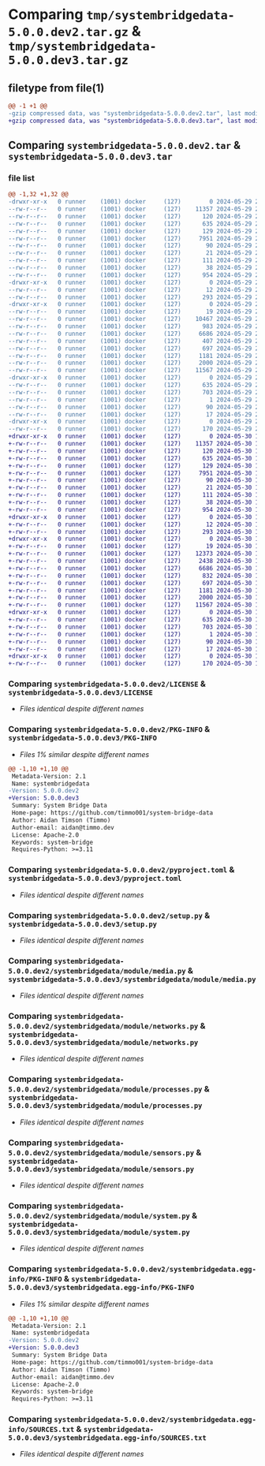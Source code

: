 # Comparing `tmp/systembridgedata-5.0.0.dev2.tar.gz` & `tmp/systembridgedata-5.0.0.dev3.tar.gz`

## filetype from file(1)

```diff
@@ -1 +1 @@
-gzip compressed data, was "systembridgedata-5.0.0.dev2.tar", last modified: Wed May 29 23:29:20 2024, max compression
+gzip compressed data, was "systembridgedata-5.0.0.dev3.tar", last modified: Thu May 30 17:31:21 2024, max compression
```

## Comparing `systembridgedata-5.0.0.dev2.tar` & `systembridgedata-5.0.0.dev3.tar`

### file list

```diff
@@ -1,32 +1,32 @@
-drwxr-xr-x   0 runner    (1001) docker     (127)        0 2024-05-29 23:29:20.025738 systembridgedata-5.0.0.dev2/
--rw-r--r--   0 runner    (1001) docker     (127)    11357 2024-05-29 23:28:52.000000 systembridgedata-5.0.0.dev2/LICENSE
--rw-r--r--   0 runner    (1001) docker     (127)      120 2024-05-29 23:28:52.000000 systembridgedata-5.0.0.dev2/MANIFEST.in
--rw-r--r--   0 runner    (1001) docker     (127)      635 2024-05-29 23:29:20.025738 systembridgedata-5.0.0.dev2/PKG-INFO
--rw-r--r--   0 runner    (1001) docker     (127)      129 2024-05-29 23:28:52.000000 systembridgedata-5.0.0.dev2/README.md
--rw-r--r--   0 runner    (1001) docker     (127)     7951 2024-05-29 23:28:52.000000 systembridgedata-5.0.0.dev2/pyproject.toml
--rw-r--r--   0 runner    (1001) docker     (127)       90 2024-05-29 23:28:52.000000 systembridgedata-5.0.0.dev2/requirements.txt
--rw-r--r--   0 runner    (1001) docker     (127)       21 2024-05-29 23:28:52.000000 systembridgedata-5.0.0.dev2/requirements_setup.txt
--rw-r--r--   0 runner    (1001) docker     (127)      111 2024-05-29 23:28:52.000000 systembridgedata-5.0.0.dev2/requirements_test.txt
--rw-r--r--   0 runner    (1001) docker     (127)       38 2024-05-29 23:29:20.025738 systembridgedata-5.0.0.dev2/setup.cfg
--rw-r--r--   0 runner    (1001) docker     (127)      954 2024-05-29 23:28:52.000000 systembridgedata-5.0.0.dev2/setup.py
-drwxr-xr-x   0 runner    (1001) docker     (127)        0 2024-05-29 23:29:20.021737 systembridgedata-5.0.0.dev2/systembridgedata/
--rw-r--r--   0 runner    (1001) docker     (127)       12 2024-05-29 23:28:52.000000 systembridgedata-5.0.0.dev2/systembridgedata/__init__.py
--rw-r--r--   0 runner    (1001) docker     (127)      293 2024-05-29 23:28:52.000000 systembridgedata-5.0.0.dev2/systembridgedata/_version.py
-drwxr-xr-x   0 runner    (1001) docker     (127)        0 2024-05-29 23:29:20.025738 systembridgedata-5.0.0.dev2/systembridgedata/module/
--rw-r--r--   0 runner    (1001) docker     (127)       19 2024-05-29 23:28:52.000000 systembridgedata-5.0.0.dev2/systembridgedata/module/__init__.py
--rw-r--r--   0 runner    (1001) docker     (127)    10467 2024-05-29 23:28:52.000000 systembridgedata-5.0.0.dev2/systembridgedata/module/cpu.py
--rw-r--r--   0 runner    (1001) docker     (127)      983 2024-05-29 23:28:52.000000 systembridgedata-5.0.0.dev2/systembridgedata/module/disks.py
--rw-r--r--   0 runner    (1001) docker     (127)     6686 2024-05-29 23:28:52.000000 systembridgedata-5.0.0.dev2/systembridgedata/module/media.py
--rw-r--r--   0 runner    (1001) docker     (127)      407 2024-05-29 23:28:52.000000 systembridgedata-5.0.0.dev2/systembridgedata/module/memory.py
--rw-r--r--   0 runner    (1001) docker     (127)      697 2024-05-29 23:28:52.000000 systembridgedata-5.0.0.dev2/systembridgedata/module/networks.py
--rw-r--r--   0 runner    (1001) docker     (127)     1181 2024-05-29 23:28:52.000000 systembridgedata-5.0.0.dev2/systembridgedata/module/processes.py
--rw-r--r--   0 runner    (1001) docker     (127)     2000 2024-05-29 23:28:52.000000 systembridgedata-5.0.0.dev2/systembridgedata/module/sensors.py
--rw-r--r--   0 runner    (1001) docker     (127)    11567 2024-05-29 23:28:52.000000 systembridgedata-5.0.0.dev2/systembridgedata/module/system.py
-drwxr-xr-x   0 runner    (1001) docker     (127)        0 2024-05-29 23:29:20.025738 systembridgedata-5.0.0.dev2/systembridgedata.egg-info/
--rw-r--r--   0 runner    (1001) docker     (127)      635 2024-05-29 23:29:19.000000 systembridgedata-5.0.0.dev2/systembridgedata.egg-info/PKG-INFO
--rw-r--r--   0 runner    (1001) docker     (127)      703 2024-05-29 23:29:19.000000 systembridgedata-5.0.0.dev2/systembridgedata.egg-info/SOURCES.txt
--rw-r--r--   0 runner    (1001) docker     (127)        1 2024-05-29 23:29:19.000000 systembridgedata-5.0.0.dev2/systembridgedata.egg-info/dependency_links.txt
--rw-r--r--   0 runner    (1001) docker     (127)       90 2024-05-29 23:29:19.000000 systembridgedata-5.0.0.dev2/systembridgedata.egg-info/requires.txt
--rw-r--r--   0 runner    (1001) docker     (127)       17 2024-05-29 23:29:19.000000 systembridgedata-5.0.0.dev2/systembridgedata.egg-info/top_level.txt
-drwxr-xr-x   0 runner    (1001) docker     (127)        0 2024-05-29 23:29:20.025738 systembridgedata-5.0.0.dev2/tests/
--rw-r--r--   0 runner    (1001) docker     (127)      170 2024-05-29 23:28:52.000000 systembridgedata-5.0.0.dev2/tests/test_version.py
+drwxr-xr-x   0 runner    (1001) docker     (127)        0 2024-05-30 17:31:21.805305 systembridgedata-5.0.0.dev3/
+-rw-r--r--   0 runner    (1001) docker     (127)    11357 2024-05-30 17:31:01.000000 systembridgedata-5.0.0.dev3/LICENSE
+-rw-r--r--   0 runner    (1001) docker     (127)      120 2024-05-30 17:31:01.000000 systembridgedata-5.0.0.dev3/MANIFEST.in
+-rw-r--r--   0 runner    (1001) docker     (127)      635 2024-05-30 17:31:21.805305 systembridgedata-5.0.0.dev3/PKG-INFO
+-rw-r--r--   0 runner    (1001) docker     (127)      129 2024-05-30 17:31:01.000000 systembridgedata-5.0.0.dev3/README.md
+-rw-r--r--   0 runner    (1001) docker     (127)     7951 2024-05-30 17:31:01.000000 systembridgedata-5.0.0.dev3/pyproject.toml
+-rw-r--r--   0 runner    (1001) docker     (127)       90 2024-05-30 17:31:01.000000 systembridgedata-5.0.0.dev3/requirements.txt
+-rw-r--r--   0 runner    (1001) docker     (127)       21 2024-05-30 17:31:01.000000 systembridgedata-5.0.0.dev3/requirements_setup.txt
+-rw-r--r--   0 runner    (1001) docker     (127)      111 2024-05-30 17:31:01.000000 systembridgedata-5.0.0.dev3/requirements_test.txt
+-rw-r--r--   0 runner    (1001) docker     (127)       38 2024-05-30 17:31:21.805305 systembridgedata-5.0.0.dev3/setup.cfg
+-rw-r--r--   0 runner    (1001) docker     (127)      954 2024-05-30 17:31:01.000000 systembridgedata-5.0.0.dev3/setup.py
+drwxr-xr-x   0 runner    (1001) docker     (127)        0 2024-05-30 17:31:21.801305 systembridgedata-5.0.0.dev3/systembridgedata/
+-rw-r--r--   0 runner    (1001) docker     (127)       12 2024-05-30 17:31:01.000000 systembridgedata-5.0.0.dev3/systembridgedata/__init__.py
+-rw-r--r--   0 runner    (1001) docker     (127)      293 2024-05-30 17:31:01.000000 systembridgedata-5.0.0.dev3/systembridgedata/_version.py
+drwxr-xr-x   0 runner    (1001) docker     (127)        0 2024-05-30 17:31:21.805305 systembridgedata-5.0.0.dev3/systembridgedata/module/
+-rw-r--r--   0 runner    (1001) docker     (127)       19 2024-05-30 17:31:01.000000 systembridgedata-5.0.0.dev3/systembridgedata/module/__init__.py
+-rw-r--r--   0 runner    (1001) docker     (127)    12373 2024-05-30 17:31:01.000000 systembridgedata-5.0.0.dev3/systembridgedata/module/cpu.py
+-rw-r--r--   0 runner    (1001) docker     (127)     2438 2024-05-30 17:31:01.000000 systembridgedata-5.0.0.dev3/systembridgedata/module/disks.py
+-rw-r--r--   0 runner    (1001) docker     (127)     6686 2024-05-30 17:31:01.000000 systembridgedata-5.0.0.dev3/systembridgedata/module/media.py
+-rw-r--r--   0 runner    (1001) docker     (127)      832 2024-05-30 17:31:01.000000 systembridgedata-5.0.0.dev3/systembridgedata/module/memory.py
+-rw-r--r--   0 runner    (1001) docker     (127)      697 2024-05-30 17:31:01.000000 systembridgedata-5.0.0.dev3/systembridgedata/module/networks.py
+-rw-r--r--   0 runner    (1001) docker     (127)     1181 2024-05-30 17:31:01.000000 systembridgedata-5.0.0.dev3/systembridgedata/module/processes.py
+-rw-r--r--   0 runner    (1001) docker     (127)     2000 2024-05-30 17:31:01.000000 systembridgedata-5.0.0.dev3/systembridgedata/module/sensors.py
+-rw-r--r--   0 runner    (1001) docker     (127)    11567 2024-05-30 17:31:01.000000 systembridgedata-5.0.0.dev3/systembridgedata/module/system.py
+drwxr-xr-x   0 runner    (1001) docker     (127)        0 2024-05-30 17:31:21.805305 systembridgedata-5.0.0.dev3/systembridgedata.egg-info/
+-rw-r--r--   0 runner    (1001) docker     (127)      635 2024-05-30 17:31:21.000000 systembridgedata-5.0.0.dev3/systembridgedata.egg-info/PKG-INFO
+-rw-r--r--   0 runner    (1001) docker     (127)      703 2024-05-30 17:31:21.000000 systembridgedata-5.0.0.dev3/systembridgedata.egg-info/SOURCES.txt
+-rw-r--r--   0 runner    (1001) docker     (127)        1 2024-05-30 17:31:21.000000 systembridgedata-5.0.0.dev3/systembridgedata.egg-info/dependency_links.txt
+-rw-r--r--   0 runner    (1001) docker     (127)       90 2024-05-30 17:31:21.000000 systembridgedata-5.0.0.dev3/systembridgedata.egg-info/requires.txt
+-rw-r--r--   0 runner    (1001) docker     (127)       17 2024-05-30 17:31:21.000000 systembridgedata-5.0.0.dev3/systembridgedata.egg-info/top_level.txt
+drwxr-xr-x   0 runner    (1001) docker     (127)        0 2024-05-30 17:31:21.805305 systembridgedata-5.0.0.dev3/tests/
+-rw-r--r--   0 runner    (1001) docker     (127)      170 2024-05-30 17:31:01.000000 systembridgedata-5.0.0.dev3/tests/test_version.py
```

### Comparing `systembridgedata-5.0.0.dev2/LICENSE` & `systembridgedata-5.0.0.dev3/LICENSE`

 * *Files identical despite different names*

### Comparing `systembridgedata-5.0.0.dev2/PKG-INFO` & `systembridgedata-5.0.0.dev3/PKG-INFO`

 * *Files 1% similar despite different names*

```diff
@@ -1,10 +1,10 @@
 Metadata-Version: 2.1
 Name: systembridgedata
-Version: 5.0.0.dev2
+Version: 5.0.0.dev3
 Summary: System Bridge Data
 Home-page: https://github.com/timmo001/system-bridge-data
 Author: Aidan Timson (Timmo)
 Author-email: aidan@timmo.dev
 License: Apache-2.0
 Keywords: system-bridge
 Requires-Python: >=3.11
```

### Comparing `systembridgedata-5.0.0.dev2/pyproject.toml` & `systembridgedata-5.0.0.dev3/pyproject.toml`

 * *Files identical despite different names*

### Comparing `systembridgedata-5.0.0.dev2/setup.py` & `systembridgedata-5.0.0.dev3/setup.py`

 * *Files identical despite different names*

### Comparing `systembridgedata-5.0.0.dev2/systembridgedata/module/media.py` & `systembridgedata-5.0.0.dev3/systembridgedata/module/media.py`

 * *Files identical despite different names*

### Comparing `systembridgedata-5.0.0.dev2/systembridgedata/module/networks.py` & `systembridgedata-5.0.0.dev3/systembridgedata/module/networks.py`

 * *Files identical despite different names*

### Comparing `systembridgedata-5.0.0.dev2/systembridgedata/module/processes.py` & `systembridgedata-5.0.0.dev3/systembridgedata/module/processes.py`

 * *Files identical despite different names*

### Comparing `systembridgedata-5.0.0.dev2/systembridgedata/module/sensors.py` & `systembridgedata-5.0.0.dev3/systembridgedata/module/sensors.py`

 * *Files identical despite different names*

### Comparing `systembridgedata-5.0.0.dev2/systembridgedata/module/system.py` & `systembridgedata-5.0.0.dev3/systembridgedata/module/system.py`

 * *Files identical despite different names*

### Comparing `systembridgedata-5.0.0.dev2/systembridgedata.egg-info/PKG-INFO` & `systembridgedata-5.0.0.dev3/systembridgedata.egg-info/PKG-INFO`

 * *Files 1% similar despite different names*

```diff
@@ -1,10 +1,10 @@
 Metadata-Version: 2.1
 Name: systembridgedata
-Version: 5.0.0.dev2
+Version: 5.0.0.dev3
 Summary: System Bridge Data
 Home-page: https://github.com/timmo001/system-bridge-data
 Author: Aidan Timson (Timmo)
 Author-email: aidan@timmo.dev
 License: Apache-2.0
 Keywords: system-bridge
 Requires-Python: >=3.11
```

### Comparing `systembridgedata-5.0.0.dev2/systembridgedata.egg-info/SOURCES.txt` & `systembridgedata-5.0.0.dev3/systembridgedata.egg-info/SOURCES.txt`

 * *Files identical despite different names*

